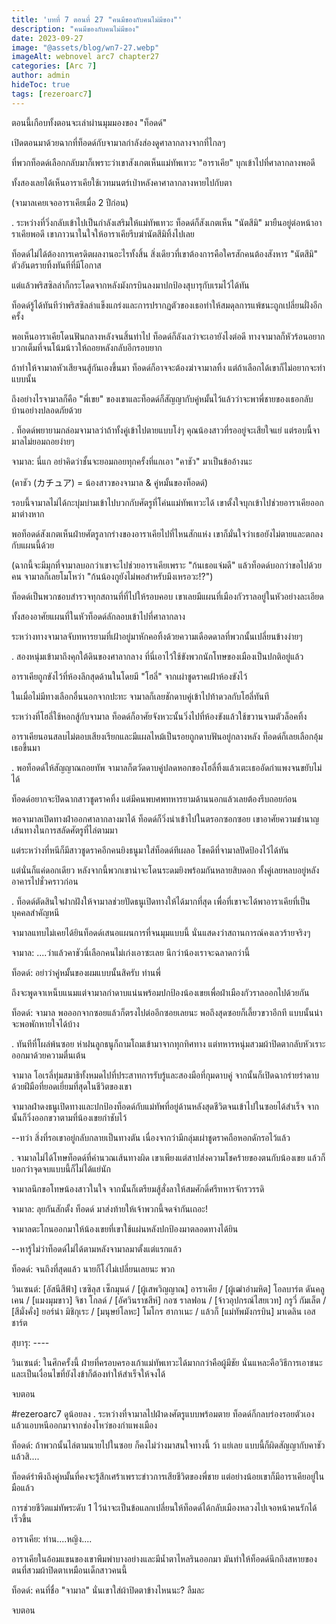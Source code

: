 ```yaml
---
title: 'บทที่ 7 ตอนที่ 27 "คนมีของกับคนไม่มีของ"'
description: "คนมีของกับคนไม่มีของ"
date: 2023-09-27
image: "@assets/blog/wn7-27.webp"
imageAlt: webnovel arc7 chapter27
categories: [Arc 7]
author: admin
hideToc: true
tags: [rezeroarc7]
---
```

ตอนนี้เกือบทั้งตอนจะเล่าผ่านมุมมองของ "ท็อดด์"

เปิดตอนมาด้วยฉากที่ท็อดด์กับจามาลกำลังส่องดูศาลากลางจากที่ไกลๆ

ที่พวกท็อดด์เลือกกลับมาก็เพราะว่าเขาสังเกตเห็นแม่ทัพเทวะ "อาราเคีย" บุกเข้าไปที่ศาลากลางพอดี

ทั้งสองเลยได้เห็นอาราเคียใช้เวทมนตร์เป่าหลังคาศาลากลางหายไปกับตา

(จามาลเคยเจออาราเคียเมื่อ 2 ปีก่อน)

.
ระหว่างที่วิ่งกลับเข้าไปเป็นกำลังเสริมให้แม่ทัพเทวะ ท็อดด์ก็สังเกตเห็น "นัตสึมิ" มายืนอยู่ต่อหน้าอาราเคียพอดี เขาภาวนาในใจให้อาราเคียรีบฆ่านัตสึมิทิ้งไปเลย

ท็อดด์ไม่ได้ต้องการเครดิตผลงานอะไรทั้งสิ้น สิ่งเดียวที่เขาต้องการคือใครสักคนต้องสังหาร "นัตสึมิ" ตัวอันตรายทิ้งทันทีที่มีโอกาส

แต่แล้วพริสซิลล่าก็กระโดดจากหลังมังกรบินลงมาปกป้องสุบารุกับเรมไว้ได้ทัน

ท็อดด์รู้ได้ทันทีว่าพริสซิลล่าแข็งแกร่งและการปรากฏตัวของเธอทำให้สมดุลการแพ้ชนะถูกเปลี่ยนฝั่งอีกครั้ง

พอเห็นอาราเคียโดนฟันกลางหลังจนสิ้นท่าไป ท็อดด์ก็ลังเลว่าจะเอายังไงต่อดี ทางจามาลก็หัวร้อนอยากบวกเต็มที่จนโน้มน้าวให้ถอยหลังกลับอีกรอบยาก

ถ้าทำให้จามาลหัวเสียจนสู้กันเองขึ้นมา ท็อดด์ก็อาจจะต้องฆ่าจามาลทิ้ง แต่ถ้าเลือกได้เขาก็ไม่อยากจะทำแบบนั้น

ถึงอย่างไรจามาลก็คือ "พี่เขย" ของเขาและท็อดด์ก็สัญญากับคู่หมั้นไว้แล้วว่าจะพาพี่ชายของเธอกลับบ้านอย่างปลอดภัยด้วย

.
ท็อดด์พยายามกล่อมจามาลว่าถ้าทั้งคู่เข้าไปตายแบบโง่ๆ คุณน้องสาวที่รออยู่จะเสียใจแย่ แต่รอบนี้จามาลไม่ยอมถอยง่ายๆ

จามาล: นี่แก อย่าคิดว่าชั้นจะยอมถอยทุกครั้งที่แกเอา "คาชัว" มาเป็นข้ออ้างนะ

(คาชัว (カチュア) = น้องสาวของจามาล & คู่หมั้นของท็อดด์)

รอบนี้จามาลไม่ได้กะบุ่มบ่ามเข้าไปบวกกับศัตรูที่โค่นแม่ทัพเทวะได้ เขาตั้งใจบุกเข้าไปช่วยอาราเคียออกมาต่างหาก

พอท็อดด์สังเกตเห็นฝ่ายศัตรูลากร่างของอาราเคียไปที่ไหนสักแห่ง เขาก็มั่นใจว่าเธอยังไม่ตายและตกลงกับแผนนี้ด้วย

(ฉากนี้จะมีมุกที่จามาลบอกว่าเขาจะไปช่วยอาราเคียเพราะ "ก้นเธอแจ่มดี" แล้วท็อดด์บอกว่าขอไปด้วยคน จามาลก็เลยโมโหว่า "ก้นน้องกูยังไม่พอสำหรับมึงเหรอวะ!?")

ท็อดด์เป็นพวกชอบสำรวจทุกสถานที่ที่ไปให้รอบคอบ เขาเลยมีแผนที่เมืองกัวราลอยู่ในหัวอย่างละเอียด

ทั้งสองอาศัยแผนที่ในหัวท็อดด์ลักลอบเข้าไปที่ศาลากลาง

ระหว่างทางจามาลจับทหารยามที่เฝ้าอยู่มาหักคอทิ้งด้วยความเดือดดาลที่พวกนั้นเปลี่ยนข้างง่ายๆ

.
สองหนุ่มเข้ามาถึงคุกใต้ดินของศาลากลาง ที่นี่เอาไว้ใช้ขังพวกนักโทษของเมืองเป็นปกติอยู่แล้ว

อาราเคียถูกขังไว้ที่ห้องลึกสุดด้านในโดยมี "โฮลี่" จากเผ่าชูดราคเฝ้าห้องขังไว้

ในเมื่อไม่มีทางเลือกอื่นนอกจากปะทะ จามาลก็เลยชักดาบคู่เข้าไปท้าดวลกับโฮลี่ทันที

ระหว่างที่โฮลี่ใช้หอกสู้กับจามาล ท็อดด์ก็อาศัยจังหวะนั้นวิ่งไปที่ห้องขังแล้วใช้ขวานจามตัวล็อคทิ้ง

อาราเคียนอนสลบไม่ตอบเสียงเรียกและมีแผลไหม้เป็นรอยถูกดาบฟันอยู่กลางหลัง ท็อดด์ก็เลยเลือกอุ้มเธอขึ้นมา

.
พอท็อดด์ให้สัญญาณถอยทัพ จามาลก็ตวัดดาบคู่ปลดหอกของโฮลี่ทิ้งแล้วเตะเธออัดกำแพงจนขยับไม่ได้

ท็อดด์อยากจะปิดฉากสาวชูดราคทิ้ง แต่มีคนพบศพทหารยามด้านนอกแล้วเลยต้องรีบถอยก่อน

พอจามาลเปิดทางฝ่าออกศาลากลางมาได้ ท็อดด์ก็วิ่งนำเข้าไปในตรอกซอกซอย เขาอาศัยความชำนาญเส้นทางในการสลัดศัตรูที่ไล่ตามมา

แต่ระหว่างที่หนีก็มีสาวชูดราคอีกคนยิงธนูมาใส่ท็อดด์ทีเผลอ โชคดีที่จามาลปัดป้องไว้ได้ทัน

แต่นั่นก็แค่ดอกเดียว หลังจากนี้พวกเขาน่าจะโดนระดมยิงพร้อมกันหลายสิบดอก ทั้งคู่เลยหลบอยู่หลังอาคารไปชั่วคราวก่อน

.
ท็อดด์ตัดสินใจฝากฝังให้จามาลช่วยปัดธนูเปิดทางให้ได้มากที่สุด เพื่อที่เขาจะได้พาอาราเคียที่เป็นบุคคลสำคัญหนี

จามาลแทบไม่เคยได้ยินท็อดด์เสนอแผนการที่จนมุมแบบนี้ นั่นแสดงว่าสถานการณ์คงเลวร้ายจริงๆ

จามาล: ....ว่าแล้วคาชัวนี่เลือกคนไม่เก่งเอาซะเลย นึกว่าน้องเราจะฉลาดกว่านี้

ท็อดด์: อย่าว่าคู่หมั้นของผมแบบนั้นสิครับ ท่านพี่

ถึงจะพูดจาเหน็บแนมแต่จามาลกำดาบแน่นพร้อมปกป้องน้องเขยเพื่อฝ่าเมืองกัวราลออกไปด้วยกัน

ท็อดด์: จามาล พอออกจากซอยแล้วก็ตรงไปต่ออีกซอยเลยนะ พอถึงสุดซอยก็เลี้ยวขวาอีกที แบบนั้นน่าจะพอพักหายใจได้บ้าง

.
ทันทีที่โผล่พ้นซอย ห่าฝนลูกธนูก็ถามโถมเข้ามาจากทุกทิศทาง แต่ทหารหนุ่มสวมผ้าปิดตากลับหัวเราะออกมาด้วยความตื่นเต้น

จามาล โอเรลี่ทุ่มสมาธิทั้งหมดไปที่ประสาทการรับรู้และสองมือที่กุมดาบคู่ จากนั้นก็เปิดฉากร่ายรำดาบด้วยฝีมือที่ยอดเยี่ยมที่สุดในชีวิตของเขา

จามาลฝ่าดงธนูเปิดทางและปกป้องท็อดด์กับแม่ทัพที่อยู่ด้านหลังสุดชีวิตจนเข้าไปในซอยได้สำเร็จ จากนั้นก็วิ่งออกขวาตามที่น้องเขยกำชับไว้

--ทว่า สิ่งที่รอเขาอยู่กลับกลายเป็นทางตัน เนื่องจากว่ามีกลุ่มเผ่าชูดราคถือหอกดักรอไว้แล้ว

.
จามาลไม่ได้โทษท็อดด์ที่คำนวณเส้นทางผิด เขาเพียงแต่สาปส่งความโชคร้ายของตนกับน้องเขย แล้วก็บอกว่าจุดจบแบบนี้ก็ไม่ได้แย่นัก

จามาลนึกขอโทษน้องสาวในใจ จากนั้นก็เตรียมสู้สั่งลาให้สมศักดิ์ศรีทหารจักรวรรดิ

จามาล: ลุยกันสักตั้ง ท็อดด์ มาส่งท้ายให้เจ้าพวกนี้จดจำกันเถอะ!

จามาลตะโกนออกมาให้น้องเขยที่เขาใช้แผ่นหลังปกป้องมาตลอดทางได้ยิน

--หารู้ไม่ว่าท็อดด์ไม่ได้ตามหลังจามาลมาตั้งแต่แรกแล้ว

ท็อดด์: จนถึงที่สุดแล้ว นายก็โง่ไม่เปลี่ยนเลยนะ พวก


วินเซนต์: [อัสนีสีฟ้า] เซซิลุส เซ็กมุนด์ / [ผู้เสพวิญญาณ] อาราเคีย / [ผู้เฒ่าอำมหิต] โอลบาร์ต ดันคลูเคน / [แมงมุมขาว] จิชา โกลด์ / [อัศวินราชสีห์] กอซ ราลฟอน / [จ้าวอุปกรณ์ไสยเวท] กรูวี่ กัมเล็ต / [สีมั่งคั่ง] ยอร์น่า มิชิกุเระ / [มนุษย์โลหะ] โมโกร ฮากาเนะ / แล้วก็ [แม่ทัพมังกรบิน] มาเดลิน เอสชาร์ต

สุบารุ: ----

วินเซนต์: ในศึกครั้งนี้ ฝ่ายที่ครอบครองเก้าแม่ทัพเทวะได้มากกว่าคือผู้มีชัย นั่นแหละคือวิธีการเอาชนะ และเป็นเงื่อนไขที่ยังไงข้าก็ต้องทำให้สำเร็จให้จงได้

จบตอน

#rezeroarc7 ดูน้อยลง
.
ระหว่างที่จามาลไปฝ่าดงศัตรูแบบพร้อมตาย ท็อดด์ก็กลบร่องรอยตัวเองแล้วแอบหนีออกมาจากช่องโหว่ของกำแพงเมือง

ท็อดด์: ถ้าพวกนั้นไล่ตามนายไปในซอย ก็คงไม่ว่างมาสนใจทางนี้ ว้า แย่เลย แบบนี้ก็ผิดสัญญากับคาชัวแล้วสิ....

ท็อดด์รำพึงถึงคู่หมั้นที่คงจะรู้สึกเศร้าเพราะข่าวการเสียชีวิตของพี่ชาย แต่อย่างน้อยเขาก็มีอาราเคียอยู่ในมือแล้ว

การช่วยชีวิตแม่ทัพระดับ 1 ไว้น่าจะเป็นข้อแลกเปลี่ยนให้ท็อดด์ได้กลับเมืองหลวงไปเจอหน้าคนรักได้เร็วขึ้น

อาราเคีย: ท่าน....หญิง....

อาราเคียในอ้อมแขนของเขาพึมพำบางอย่างและมีน้ำตาไหลรินออกมา มันทำให้ท็อดด์นึกถึงสหายของตนที่สวมผ้าปิดตาเหมือนเด็กสาวคนนี้

ท็อดด์: คนที่ชื่อ "จามาล" นั่นเขาใส่ผ้าปิดตาข้างไหนนะ? ลืมละ

จบตอน
